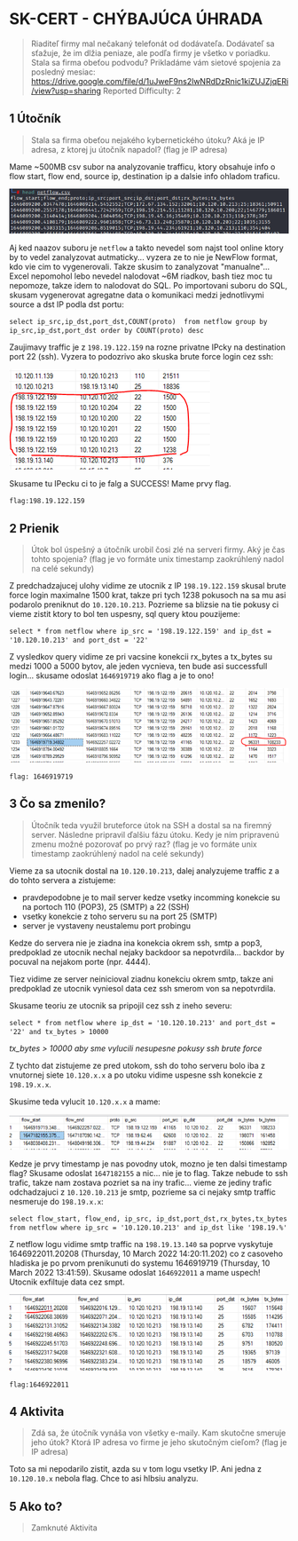# SK-CERT - CHÝBAJÚCA ÚHRADA
> Riaditeľ firmy mal nečakaný telefonát od dodávateľa. Dodávateľ sa sťažuje, že im dlžia peniaze, ale podľa firmy je všetko v poriadku. Stala sa firma obeťou podvodu? Prikladáme vám sietové spojenia za posledný mesiac: https://drive.google.com/file/d/1uJweF9ns2lwNRdDzRnic1kiZUJZjqERi/view?usp=sharing
Reported Difficulty: 2

## 1 Útočník
> Stala sa firma obeťou nejakého kybernetického útoku? Aká je IP adresa, z ktorej ju útočník napadol? (flag je IP adresa)

Mame ~500MB csv subor na analyzovanie trafficu, ktory obsahuje info o flow start, flow end, source ip, destination ip a dalsie info ohladom traficu. 

![](images/2022-04-15-13-29-55.png)

Aj ked naazov suboru je `netflow` a takto nevedel som najst tool online ktory by to vedel zanalyzovat autmaticky... vyzera ze to nie je NewFlow format, kdo vie cim to vygenerovali. Takze skusim to zanalyzovat "manualne"... Excel nepomohol lebo nevedel nalodovat ~6M riadkov, bash tiez moc tu nepomoze, takze idem to nalodovat do SQL. Po importovani suboru do SQL, skusam vygenerovat agregatne data o komunikaci medzi jednotlivymi source a dst IP podla dst portu:

```
select ip_src,ip_dst,port_dst,COUNT(proto)  from netflow group by ip_src,ip_dst,port_dst order by COUNT(proto) desc
```

Zaujimavy traffic je z `198.19.122.159` na rozne privatne IPcky na destination port 22 (ssh). Vyzera to podozrivo ako skuska brute force login cez ssh:

![](images/2022-04-15-13-38-19.png)

Skusame tu IPecku ci to je falg a SUCCESS! Mame prvy flag.

```
flag:198.19.122.159
```

## 2 Prienik
> Útok bol úspešný a útočník urobil čosi zlé na serveri firmy. Aký je čas tohto spojenia? (flag je vo formáte unix timestamp zaokrúhlený nadol na celé sekundy)

Z predchadzajucej ulohy vidime ze utocnik z IP `198.19.122.159` skusal brute force login maximalne 1500 krat, takze pri tych 1238 pokusoch na sa mu asi podarolo preniknut do `10.120.10.213`. Pozrieme sa blizsie na tie pokusy ci vieme zistit ktory to bol ten uspesny, sql query ktou pouzijeme:

```
select * from netflow where ip_src = '198.19.122.159' and ip_dst = '10.120.10.213' and port_dst = '22'
```
Z vysledkov query vidime ze pri vacsine konekcii rx_bytes a tx_bytes su medzi 1000 a 5000 bytov, ale jeden vycnieva, ten bude asi successfull login... skusame odoslat `1646919719` ako flag a je to ono!

![](images/2022-04-15-13-48-51.png)

```
flag: 1646919719
```

## 3 Čo sa zmenilo?
> Útočník teda využil bruteforce útok na SSH a dostal sa na firemný server. Následne pripravil ďalšiu fázu útoku. Kedy je ním pripravenú zmenu možné pozorovať po prvý raz? (flag je vo formáte unix timestamp zaokrúhlený nadol na celé sekundy)

Vieme za sa utocnik dostal na `10.120.10.213`, dalej analyzujeme traffic z a do tohto servera a zistujeme:

* pravdepodobne je to mail server kedze vsetky incomming konekcie su na portoch 110 (POP3), 25 (SMTP) a 22 (SSH)
* vsetky konekcie z toho serveru su na port 25 (SMTP)
* server je vystaveny neustalemu port probingu

Kedze do servera nie je ziadna ina konekcia okrem ssh, smtp a pop3, predpoklad ze utocnik nechal nejaky backdoor sa nepotvrdila... backdor by pocuval na nejakom porte (npr. 4444). 

Tiez vidime ze server neinicioval ziadnu konekciu okrem smtp, takze ani predpoklad ze utocnik vyniesol data cez ssh smerom von sa nepotvrdila.

Skusame teoriu ze utocnik sa pripojil cez ssh z ineho severu:

```
select * from netflow where ip_dst = '10.120.10.213' and port_dst = '22' and tx_bytes > 10000
```
*tx_bytes > 10000 aby sme vylucili nesupesne pokusy ssh brute force*

Z tychto dat zistujeme ze pred utokom, ssh do toho serveru bolo iba z vnutornej siete `10.120.x.x` a po utoku vidime uspesne ssh konekcie z `198.19.x.x`.

Skusime teda vylucit `10.120.x.x` a mame:

![](images/2022-04-15-15-19-04.png)

Kedze je prvy timestamp je nas povodny utok, mozno je ten dalsi timestamp flag? Skusame odoslat `1647182155` a nic... nie je to flag. Takze nebude to ssh trafic, takze nam zostava pozriet sa na iny trafic... vieme ze jediny trafic odchadzajuci z `10.120.10.213` je smtp, pozrieme sa ci nejaky smtp traffic nesmeruje do `198.19.x.x`:

```
select flow_start, flow_end, ip_src, ip_dst,port_dst,rx_bytes,tx_bytes from netflow where ip_src = '10.120.10.213' and ip_dst like '198.19.%'
```

Z netflow logu vidime smtp traffic na `198.19.13.140` sa poprve vyskytuje 1646922011.20208 (Thursday, 10 March 2022 14:20:11.202) co z casoveho hladiska je po prvom prenikunuti do systemu 1646919719 (Thursday, 10 March 2022 13:41:59).
Skusame odoslat `1646922011` a mame uspech! Utocnik exfiltuje data cez smpt.

![](images/2022-04-15-16-06-26.png)

```
flag:1646922011
```

## 4 Aktivita
> Zdá sa, že útočník vynáša von všetky e-maily. Kam skutočne smeruje jeho útok? Ktorá IP adresa vo firme je jeho skutočným cieľom? (flag je IP adresa)

Toto sa mi nepodarilo zistit, azda su v tom logu vsetky IP. Ani jedna z `10.120.10.x` nebola flag. Chce to asi hlbsiu analyzu.

## 5 Ako to?
> Zamknuté Aktivita